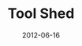 ---
layout: message
category: message
series: "The Backyard Gospel"
title: "Tool Shed"
date: 2012-06-16
message_id: 733
---